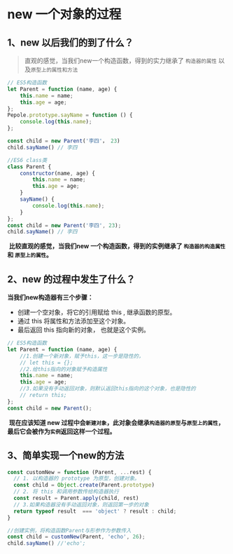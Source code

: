 # new 一个对象的过程

## 1、new 以后我们的到了什么？

> 直观的感觉，当我们new一个构造函数，得到的实力继承了 `构造器的属性` 以及`原型上的属性和方法`

```javascript
// ES5构造函数
let Parent = function (name, age) {
    this.name = name;
    this.age = age;
};
Pepole.prototype.sayName = function () {
    console.log(this.name);
};

const child = new Parent('李四'， 23)
child.sayName() // 李四
```

```javascript
//ES6 class类
class Parent {
    constructor(name, age) {
        this.name = name;
        this.age = age;
    }
    sayName() {
        console.log(this.name);
    }
};
const child = new Parent('李四', 23);
child.sayName() // 李四
```

​		**比较直观的感觉，当我们new 一个构造函数，得到的实例继承了 `构造器的构造属性`  和 `原型上的属性`。**

## 2、new 的过程中发生了什么？

**当我们new构造器有三个步骤：**

- 创建一个空对象，将它的引用赋给 this , 继承函数的原型。
- 通过 this 将属性和方法添加至这个对象。
- 最后返回 this 指向新的对象， 也就是这个实例。

```javascript
// ES5构造函数
let Parent = function (name, age) {
    //1.创建一个新对象，赋予this，这一步是隐性的，
    // let this = {};
    //2.给this指向的对象赋予构造属性
    this.name = name;
    this.age = age;
    //3.如果没有手动返回对象，则默认返回this指向的这个对象，也是隐性的
    // return this;
};
const child = new Parent();
```

​		**现在应该知道 new 过程中会`新建对象`，此对象会继承`构造器的原型`与`原型上的属性`，最后它会被作为`实例`返回这样一个过程。**

## 3、简单实现一个new的方法

```javascript
const customNew = function (Parent, ...rest) {
  // 1. 以构造器的 prototype 为原型，创建对象。
  const child = Object.create(Parent.prototype)
  // 2. 将 this 和调用参数传给构造器执行
  const result = Parent.apply(child, rest)
  // 3.如果构造器没有手动返回对象，则返回第一步的对象
  return typeof result  === 'object' ? result : child;
}

//创建实例，将构造函数Parent与形参作为参数传入
const child = customNew(Parent, 'echo', 26);
child.sayName() //'echo';
```




